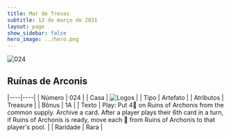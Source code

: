 ```yaml
---
title: Mar de Trevas
subtitle: 12 de março de 2021
layout: page
show_sidebar: false
hero_image: ../hero.png
---
```


![024](https://cdn.keyforgegame.com/media/card_front/pt/496_024_5GQPFV4PGQ5H_pt.png)

## Ruínas de Arconis

|----|----|
| Número | 024 |
| Casa | ![Logos](https://archonarcana.com/images/thumb/c/ce/Logos.png/22px-Logos.png "Logos") |
| Tipo | Artefato |
| Atributos | Treasure |
| Bônus | 1A |
| Texto | Play: Put  4 on Ruins of Archonis from the common supply. Archive a card.  After a player plays their 6th card in a turn, if Ruins of Archonis is ready, move each  from Ruins of Archonis to that player's pool. |
| Raridade | Rara |
